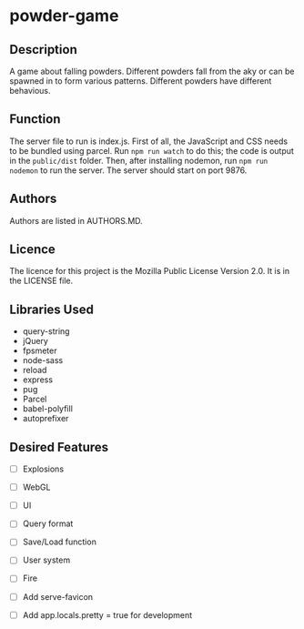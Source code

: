 # powder-game

## Description 
A game about falling powders. Different powders fall from the aky or can be spawned in to form various patterns. Different powders have different behavious. 

## Function 
The server file to run is index.js. First of all, the JavaScript and CSS needs to be bundled using parcel. Run `npm run watch` to do this; the code is output in the `public/dist` folder. Then, after installing nodemon, run `npm run nodemon` to run the server. The server should start on port 9876. 

## Authors
Authors are listed in AUTHORS.MD. 

## Licence
The licence for this project is the Mozilla Public License Version 2.0. It is in the LICENSE file. 

## Libraries Used
- query-string
- jQuery
- fpsmeter
- node-sass
- reload
- express
- pug
- Parcel
- babel-polyfill
- autoprefixer 

## Desired Features
- [ ] Explosions
- [ ] WebGL
- [ ] UI
- [ ] Query format 
- [ ] Save/Load function
- [ ] User system 
- [ ] Fire 
- [ ] Add serve-favicon 
- [ ] Add app.locals.pretty = true  for development

